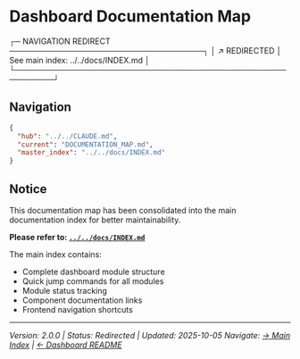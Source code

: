 # Dashboard Documentation Map

┌─ NAVIGATION REDIRECT ───────────────────────────────────┐
│ ↗ REDIRECTED │ See main index: ../../docs/INDEX.md     │
└─────────────────────────────────────────────────────────┘

## Navigation

```json
{
  "hub": "../../CLAUDE.md",
  "current": "DOCUMENTATION_MAP.md",
  "master_index": "../../docs/INDEX.md"
}
```

## Notice

This documentation map has been consolidated into the main documentation index for better maintainability.

**Please refer to: [`../../docs/INDEX.md`](../../docs/INDEX.md)**

The main index contains:
- Complete dashboard module structure
- Quick jump commands for all modules
- Module status tracking
- Component documentation links
- Frontend navigation shortcuts

---
_Version: 2.0.0 | Status: Redirected | Updated: 2025-10-05_
_Navigate: [→ Main Index](../../docs/INDEX.md) | [← Dashboard README](../README.md)_